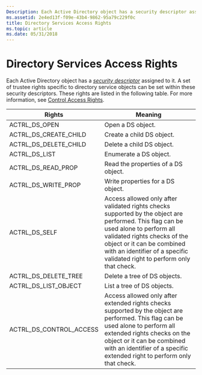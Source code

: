 ```yaml
---
Description: Each Active Directory object has a security descriptor assigned to it.
ms.assetid: 2e4ed13f-f09e-43b4-9862-95a79c229f0c
title: Directory Services Access Rights
ms.topic: article
ms.date: 05/31/2018
---
```


# Directory Services Access Rights

Each Active Directory object has a [*security descriptor*](https://docs.microsoft.com/windows/desktop/SecGloss/s-gly) assigned to it. A set of trustee rights specific to directory service objects can be set within these security descriptors. These rights are listed in the following table. For more information, see [Control Access Rights](https://docs.microsoft.com/windows/desktop/AD/control-access-rights).



| Rights                                | Meaning                                                                                                                                                                                                                                                                                 |
|---------------------------------------|-----------------------------------------------------------------------------------------------------------------------------------------------------------------------------------------------------------------------------------------------------------------------------------------|
| ACTRL\_DS\_OPEN<br/>            | Open a DS object.<br/>                                                                                                                                                                                                                                                            |
| ACTRL\_DS\_CREATE\_CHILD<br/>   | Create a child DS object.<br/>                                                                                                                                                                                                                                                    |
| ACTRL\_DS\_DELETE\_CHILD<br/>   | Delete a child DS object.<br/>                                                                                                                                                                                                                                                    |
| ACTRL\_DS\_LIST<br/>            | Enumerate a DS object.<br/>                                                                                                                                                                                                                                                       |
| ACTRL\_DS\_READ\_PROP<br/>      | Read the properties of a DS object.<br/>                                                                                                                                                                                                                                          |
| ACTRL\_DS\_WRITE\_PROP<br/>     | Write properties for a DS object.<br/>                                                                                                                                                                                                                                            |
| ACTRL\_DS\_SELF<br/>            | Access allowed only after validated rights checks supported by the object are performed. This flag can be used alone to perform all validated rights checks of the object or it can be combined with an identifier of a specific validated right to perform only that check.<br/> |
| ACTRL\_DS\_DELETE\_TREE<br/>    | Delete a tree of DS objects.<br/>                                                                                                                                                                                                                                                 |
| ACTRL\_DS\_LIST\_OBJECT<br/>    | List a tree of DS objects.<br/>                                                                                                                                                                                                                                                   |
| ACTRL\_DS\_CONTROL\_ACCESS<br/> | Access allowed only after extended rights checks supported by the object are performed. This flag can be used alone to perform all extended rights checks on the object or it can be combined with an identifier of a specific extended right to perform only that check.<br/>    |



 

 

 




